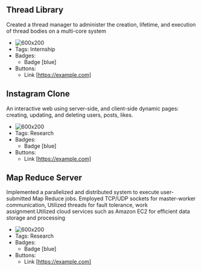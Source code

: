 ## Thread Library
Created a thread manager to administer the creation, lifetime, and execution of thread bodies on a multi-core system
- ![600x200](https://via.placeholder.com/600x200)
- Tags: Internship
- Badges:
  - Badge [blue]
- Buttons:
  - Link [https://example.com]

## Instagram Clone
An interactive web using server-side, and client-side dynamic pages: creating, updating, and deleting users, posts, likes.
- ![600x200](https://via.placeholder.com/600x200)
- Tags: Research
- Badges:
  - Badge [blue]
- Buttons:
  - Link [https://example.com]

## Map Reduce Server
Implemented a parallelized and distributed system to execute user-submitted Map Reduce jobs. Employed TCP/UDP sockets for master-worker communication, Utilized threads for fault tolerance, work assignment.Utilized cloud services such as Amazon EC2 for efficient data storage and processing
- ![600x200](https://via.placeholder.com/600x200)
- Tags: Research
- Badges:
  - Badge [blue]
- Buttons:
  - Link [https://example.com]

 
